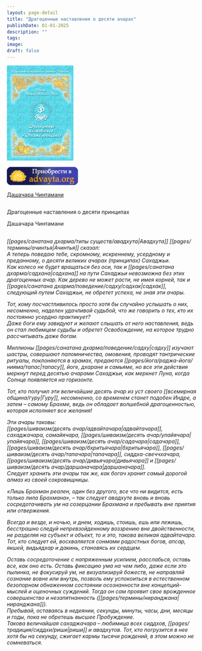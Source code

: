 ```yaml
---
layout: page-detail
title: "Драгоценные наставления о десяти ачарах"
publishDate: 01-01-2025
description: ""
tags:
image:
draft: false
---
```


![Драгоценные наставления о десяти ачарах](/upload/iblock/4d5/4d575b93316124b07316675dbd62a35a.jpg)

[![](/i/images/buy-button.png)](/shop/books/dragotsennye-nastavleniya-o-desyati-acharakh/)

[Дашачара Чинтамани](#1) 

## 

## 

## 

Драгоценные наставления о десяти принципах 

Дашачара Чинтамани 

## 

## 

_[[pages/санатана дхарма/типы существ/авадхута|Авадхута]] [[pages/термины/ачинтья|Ачинтья]] сказал:_   
 _А теперь поведаю тебе, скромному, искреннему, усердному и преданному, о десяти великих ачарах (принципах) Сахаджьи._   
 _Как колесо не будет вращаться без оси, так и [[pages/санатана дхарма/садхана|садхана]] на пути Сахаджьи невозможна без этих драгоценных ачар. Как дерево не может расти, не имея корней, так и [[pages/санатана дхарма/поведение/садху/садхак|садхак]], следующий путем Сахаджьи, не обретет успеха, не зная эти ачары._ 

 _Тот, кому посчастливилось просто хотя бы случайно услышать о них, несомненно, наделен удачливой судьбой, что же говорить о тех, кто их постоянно усердно практикует?_   
 _Даже боги ему завидуют и желают слышать от него наставления, ведь он стал любимцем судьбы и обретет Освобождение, на которое трудно рассчитывать даже богам._ 

 _Миллионы [[pages/санатана дхарма/поведение/садху|садху]] изучают шастры, совершают паломничества, омовения, проводят тантрические ритуалы, поклоняются в храмах, предаются [[pages/йога/раджа-йога/нияма/тапас|тапасу]], йоге, дхаране и самьяме, но все эти действия меркнут перед десятью ачарами Сахаджьи, как меркнет Луна, когда Солнце появляется на горизонте._ 

 _Тот, кто получил эти величайшие десять ачар из уст своего [[всемирная община/гуру|Гуру]], несомненно, со временем станет подобен Индре, а затем – самому Брахме, ведь он обладает волшебной драгоценностью, которая исполняет все желания!_ 

 _Эти ачары таковы:_   
_[[pages/шиваизм/десять ачар/адвайтачара|адвайтачара]], сахаджачара, самайячара, [[pages/шиваизм/десять ачар/упайячара|упайячара]], [[pages/шиваизм/десять ачар/садачара|садачара]], [[pages/шиваизм/десять ачар/бхритьячара|бхритьячара]], [[pages/шиваизм/десять ачар/тапачара|тапачара]], сиддха-свеччхачара, [[pages/шиваизм/десять ачар/дивьячара|дивьячара]] и [[pages/шиваизм/десять ачар/даршаначара|даршаначара]]._   
 _Следует хранить эти ачары так же, как богач хранит самый дорогой алмаз из своей сокровищницы._ 

 _«Лишь Брахман реален, один без другого, все что ни видится, есть только лила Брахмана», – так следует авадхуте вновь и вновь сосредотачивать ум на созерцании Брахмана и пребывать вне приятия или отвержения._ 

 _Всегда и везде, и ночью, и днем, ходишь, стоишь, ешь или лежишь, бесстрашно следуй непревзойденному воззрению вне двойственности, не разделяя на субъект и объект, то и это, такова великая адвайтачара. Тот, кто следует ей, восхваляется сонмами радостных богов, апсар, якшей, видьядхар и дакинь, становясь их сердцем._ 

  
 _Оставь сосредоточение с напряженным усилием, расслабься, оставь все, как оно есть. Оставь фиксацию ума на чем либо, даже если это пылинка, не фокусируй ум, не визуализируй божеств, не направляй сознание вовне или внутрь, позволь ему успокоиться в естественном безопорном обнаженном состоянии осознанности вне концепций-мыслей и оценочных суждений. Тогда он сам проявит свое врожденное совершенство и незапятнанность ([[pages/термины/ниранджана|ниранджана]])._   
 _Пребывай, оставаясь в недеянии, секунды, минуты, часы, дни, месяцы и годы, пока не обретешь высшее Пробуждение._   
 _Такова величайшая сахаджачара – любимица всех сиддхов, [[pages/традиция/сиддхи/риши|риши]] и авадхутов. Тот, кто погрузится в нее хотя бы на секунду, сжигает кармы тысячи рождений, в этом можно не сомневаться._ 
